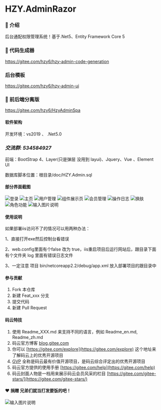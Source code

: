 # HZY.AdminRazor



### :yellow_heart: 介绍 
后台通配权限管理系统！基于.Net5、Entity Framework Core 5

### :blue_heart: 代码生成器 
https://gitee.com/hzy6/hzy-admin-code-generation

### 后台模板
https://gitee.com/hzy6/hzy-admin-ui

###  :cherries: 前后端分离版
https://gitee.com/hzy6/HzyAdminSpa

#### 软件架构
开发环境：vs2019 、 .Net5.0

###  **_交流群: 534584927_** 


前端：BootStrap 4、Layer(只是弹层 没用到 layui)、Jquery、Vue 、Element UI

数据库脚本位置：根目录/doc/HZY.Admin.sql


#### 部分界面截图
![登录](https://images.gitee.com/uploads/images/2020/0314/224558_f569321d_1242080.png "屏幕截图.png")
![主页](https://images.gitee.com/uploads/images/2020/0811/200450_a13eb19f_1242080.png "屏幕截图.png")
![用户管理](https://images.gitee.com/uploads/images/2020/0811/200618_0fc77246_1242080.png "屏幕截图.png")
![组件展示页](https://images.gitee.com/uploads/images/2020/0402/230647_c5ad87dc_1242080.png "屏幕截图.png")
![会员管理](https://images.gitee.com/uploads/images/2020/0401/104952_b7ce1127_1242080.png "屏幕截图.png")
![操作日志](https://images.gitee.com/uploads/images/2020/0811/200826_91d63164_1242080.png "屏幕截图.png")
![换肤](https://images.gitee.com/uploads/images/2020/0401/105141_f38425ce_1242080.png "屏幕截图.png")
![角色功能](https://images.gitee.com/uploads/images/2020/0401/105211_b390503f_1242080.png "屏幕截图.png")
![输入图片说明](https://images.gitee.com/uploads/images/2020/1201/183418_626fb029_1242080.png "屏幕截图.png")


#### 使用说明

如果部署iis访问不了的情况可以用两种办法：

1、直接打开exe然后控制台看错误

2、web.config里面有个false 改为 true，iis重启项目后运行网站后，跟目录下面 有个文件夹 log 里面有错误日志文件

3、一定注意 项目 bin/netcoreapp2.2/debug/app.xml 放入部署项目的跟目录中 


#### 参与贡献

1. Fork 本仓库
2. 新建 Feat_xxx 分支
3. 提交代码
4. 新建 Pull Request


#### 码云特技

1. 使用 Readme\_XXX.md 来支持不同的语言，例如 Readme\_en.md, Readme\_zh.md
2. 码云官方博客 [blog.gitee.com](https://blog.gitee.com)
3. 你可以 [https://gitee.com/explore](https://gitee.com/explore) 这个地址来了解码云上的优秀开源项目
4. [GVP](https://gitee.com/gvp) 全称是码云最有价值开源项目，是码云综合评定出的优秀开源项目
5. 码云官方提供的使用手册 [https://gitee.com/help](https://gitee.com/help)
6. 码云封面人物是一档用来展示码云会员风采的栏目 [https://gitee.com/gitee-stars/](https://gitee.com/gitee-stars/)

####  :heart: 捐赠 兄弟们就当打发要饭的吧！
![输入图片说明](https://images.gitee.com/uploads/images/2020/1216/105734_96c2122c_1242080.png "未标题-1.png")